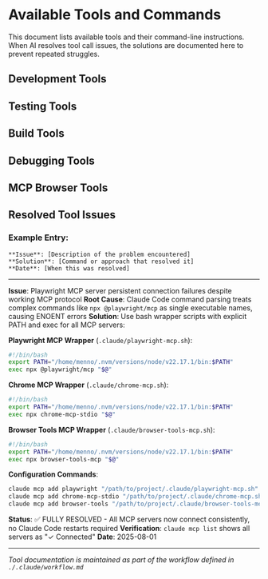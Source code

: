 # Available Tools and Commands

This document lists available tools and their command-line instructions. When AI resolves tool call issues, the solutions are documented here to prevent repeated struggles.

## Development Tools

<!-- Development environment tools and commands -->

## Testing Tools

<!-- Testing frameworks and commands -->

## Build Tools

<!-- Build, compile, and deployment commands -->

## Debugging Tools

<!-- Debugging and troubleshooting tools -->

## MCP Browser Tools

<!-- Browser testing and interaction tools -->

## Resolved Tool Issues

<!-- When AI resolves tool problems, document the solutions here -->

### Example Entry:
```
**Issue**: [Description of the problem encountered]
**Solution**: [Command or approach that resolved it]
**Date**: [When this was resolved]
```

---

**Issue**: Playwright MCP server persistent connection failures despite working MCP protocol
**Root Cause**: Claude Code command parsing treats complex commands like `npx @playwright/mcp` as single executable names, causing ENOENT errors
**Solution**: Use bash wrapper scripts with explicit PATH and exec for all MCP servers:

**Playwright MCP Wrapper** (`.claude/playwright-mcp.sh`):
```bash
#!/bin/bash
export PATH="/home/menno/.nvm/versions/node/v22.17.1/bin:$PATH"
exec npx @playwright/mcp "$@"
```

**Chrome MCP Wrapper** (`.claude/chrome-mcp.sh`):
```bash
#!/bin/bash
export PATH="/home/menno/.nvm/versions/node/v22.17.1/bin:$PATH"
exec npx chrome-mcp-stdio "$@"
```

**Browser Tools MCP Wrapper** (`.claude/browser-tools-mcp.sh`):
```bash
#!/bin/bash
export PATH="/home/menno/.nvm/versions/node/v22.17.1/bin:$PATH"
exec npx browser-tools-mcp "$@"
```

**Configuration Commands**:
```bash
claude mcp add playwright "/path/to/project/.claude/playwright-mcp.sh"
claude mcp add chrome-mcp-stdio "/path/to/project/.claude/chrome-mcp.sh"
claude mcp add browser-tools "/path/to/project/.claude/browser-tools-mcp.sh"
```

**Status**: ✅ FULLY RESOLVED - All MCP servers now connect consistently, no Claude Code restarts required
**Verification**: `claude mcp list` shows all servers as "✓ Connected"
**Date**: 2025-08-01

---

*Tool documentation is maintained as part of the workflow defined in `./.claude/workflow.md`*